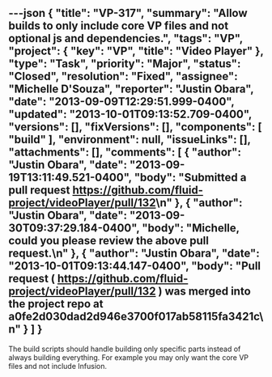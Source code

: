 ---json
{
  "title": "VP-317",
  "summary": "Allow builds to only include core VP files and not optional js and dependencies.",
  "tags": "VP",
  "project": {
    "key": "VP",
    "title": "Video Player"
  },
  "type": "Task",
  "priority": "Major",
  "status": "Closed",
  "resolution": "Fixed",
  "assignee": "Michelle D'Souza",
  "reporter": "Justin Obara",
  "date": "2013-09-09T12:29:51.999-0400",
  "updated": "2013-10-01T09:13:52.709-0400",
  "versions": [],
  "fixVersions": [],
  "components": [
    "build"
  ],
  "environment": null,
  "issueLinks": [],
  "attachments": [],
  "comments": [
    {
      "author": "Justin Obara",
      "date": "2013-09-19T13:11:49.521-0400",
      "body": "Submitted a pull request <https://github.com/fluid-project/videoPlayer/pull/132>\n"
    },
    {
      "author": "Justin Obara",
      "date": "2013-09-30T09:37:29.184-0400",
      "body": "Michelle, could you please review the above pull request.\n"
    },
    {
      "author": "Justin Obara",
      "date": "2013-10-01T09:13:44.147-0400",
      "body": "Pull request ( <https://github.com/fluid-project/videoPlayer/pull/132> ) was merged into the project repo at a0fe2d030dad2d946e3700f017ab58115fa3421c\n"
    }
  ]
}
---
The build scripts should handle building only specific parts instead of always building everything. For example you may only want the core VP files and not include Infusion.

        
